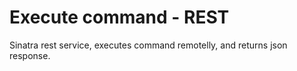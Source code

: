 # Execute command - REST
Sinatra rest service, executes command remotelly, and returns json response.
